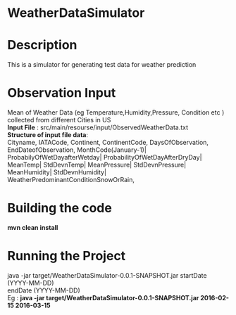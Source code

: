 # WeatherDataSimulator
# Description
This is a simulator for generating test data for weather prediction 

# Observation Input
Mean of Weather Data (eg Temperature,Humidity,Pressure, Condition etc ) collected from different Cities in US  
**Input File** : src/main/resourse/input/ObservedWeatherData.txt  
**Structure of input file data**:   
Cityname, IATACode, Continent, ContinentCode, DaysOfObservation, EndDateofObservation, MonthCode(January-1)| ProbabilyOfWetDayafterWetday| ProbabilityOfWetDayAfterDryDay| MeanTemp| StdDevnTemp| MeanPressure| StdDevnPressure| MeanHumidity| StdDevnHumidity| WeatherPredominantConditionSnowOrRain, <repeat till December> 

# Building the code 
**mvn clean install**

# Running the Project
java -jar target/WeatherDataSimulator-0.0.1-SNAPSHOT.jar <startDate> <endDate>
startDate (YYYY-MM-DD)  
endDate (YYYY-MM-DD)   
Eg : **java -jar target/WeatherDataSimulator-0.0.1-SNAPSHOT.jar 2016-02-15 2016-03-15**
    